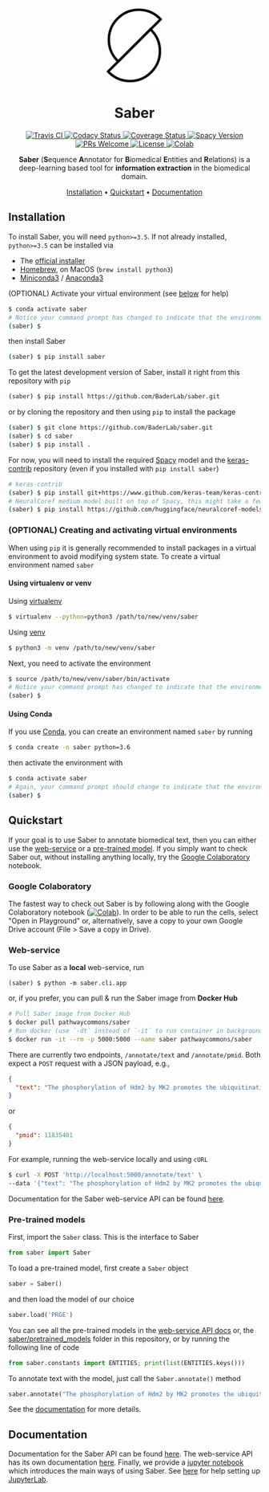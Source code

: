 <p align="center">
  <img src="img/saber_logo.png", style="height:150px">
</p>

<h1 align="center">
  Saber
</h1>

<p align="center">
  <a href="https://travis-ci.org/BaderLab/saber">
    <img src="https://travis-ci.org/BaderLab/saber.svg?branch=master"
         alt="Travis CI">
  </a>
  <a href="https://www.codacy.com/app/JohnGiorgi/Saber?utm_source=github.com&amp;utm_medium=referral&amp;utm_content=BaderLab/saber&amp;utm_campaign=Badge_Grade">
    <img src="https://api.codacy.com/project/badge/Grade/d122e87152d84f959ee6d97b71d616cb" alt='Codacy Status'/>
  </a>
  <a href='https://coveralls.io/github/BaderLab/saber?branch=master'>
    <img src='https://coveralls.io/repos/github/BaderLab/saber/badge.svg?branch=master' alt='Coverage Status'/>
  </a>
  <a href='https://spacy.io'>
    <img src='https://img.shields.io/badge/spaCy-v2-09a3d5.svg' alt='Spacy Version'/>
  </a>
  <a href='http://makeapullrequest.com'>
    <img src='https://img.shields.io/badge/PRs-welcome-blue.svg?style=shields' alt='PRs Welcome'/>
  </a>
  <a href='https://opensource.org/licenses/MIT'>
    <img src='https://img.shields.io/badge/License-MIT-blue.svg' alt='License'/>
  </a>
    <a href='https://colab.research.google.com/drive/1WD7oruVuTo6p_908MQWXRBdLF3Vw2MPo'>
    <img src='https://img.shields.io/badge/launch-Google%20Colab-orange.svg' alt='Colab'/>
  </a>
</p>

<p align="center"><b>Saber</b> (<b>S</b>equence <b>A</b>nnotator for <b>B</b>iomedical <b>E</b>ntities and <b>R</b>elations) is a deep-learning based tool for <b>information extraction</b> in the biomedical domain.
</p>

<p align="center">
  <a href="#installation">Installation</a> •
  <a href="#quickstart">Quickstart</a> •
  <a href="#documentation">Documentation</a>
</p>

## Installation

To install Saber, you will need `python>=3.5`. If not already installed, `python>=3.5` can be installed via

 - The [official installer](https://www.python.org/downloads/)
 - [Homebrew](https://brew.sh), on MacOS (`brew install python3`)
 - [Miniconda3](https://conda.io/miniconda.html) / [Anaconda3](https://www.anaconda.com/download/)

(OPTIONAL) Activate your virtual environment (see [below](#optional-creating-and-activating-virtual-environments) for help)

```sh
$ conda activate saber
# Notice your command prompt has changed to indicate that the environment is active
(saber) $
```

then install Saber

```sh
(saber) $ pip install saber
```

To get the latest development version of Saber, install it right from this repository with `pip`

```sh
(saber) $ pip install https://github.com/BaderLab/saber.git
```

or by cloning the repository and then using `pip` to install the package

```sh
(saber) $ git clone https://github.com/BaderLab/saber.git
(saber) $ cd saber
(saber) $ pip install .
```

For now, you will need to install the required [Spacy](https://spacy.io) model and the [keras-contrib](https://github.com/keras-team/keras-contrib) repository (even if you installed with `pip install saber`)

```sh
# keras-contrib
(saber) $ pip install git+https://www.github.com/keras-team/keras-contrib.git
# NeuralCoref medium model built on top of Spacy, this might take a few minutes to download!
(saber) $ pip install https://github.com/huggingface/neuralcoref-models/releases/download/en_coref_md-3.0.0/en_coref_md-3.0.0.tar.gz
```

### (OPTIONAL) Creating and activating virtual environments

When using `pip` it is generally recommended to install packages in a virtual environment to avoid modifying system state. To create a virtual environment named `saber`

#### Using virtualenv or venv

Using [virtualenv](https://virtualenv.pypa.io/en/stable/)

```sh
$ virtualenv --python=python3 /path/to/new/venv/saber
```

Using [venv](https://docs.python.org/3/library/venv.html)

```sh
$ python3 -m venv /path/to/new/venv/saber
```

Next, you need to activate the environment

```sh
$ source /path/to/new/venv/saber/bin/activate
# Notice your command prompt has changed to indicate that the environment is active
(saber) $
```

#### Using Conda

If you use [Conda](https://conda.io/docs/), you can create an environment named `saber` by running

```sh
$ conda create -n saber python=3.6
```

then activate the environment with

```sh
$ conda activate saber
# Again, your command prompt should change to indicate that the environment is active
(saber) $
```

## Quickstart

If your goal is to use Saber to annotate biomedical text, then you can either use the [web-service](#web-service) or a [pre-trained model](#pre-trained-models). If you simply want to check Saber out, without installing anything locally, try the [Google Colaboratory](#google-colaboratory) notebook.

### Google Colaboratory

The fastest way to check out Saber is by following along with the Google Colaboratory notebook ([![Colab](https://img.shields.io/badge/launch-Google%20Colab-orange.svg)](https://colab.research.google.com/drive/1WD7oruVuTo6p_908MQWXRBdLF3Vw2MPo)). In order to be able to run the cells, select "Open in Playground" or, alternatively, save a copy to your own Google Drive account (File > Save a copy in Drive).

### Web-service

To use Saber as a **local** web-service, run

```
(saber) $ python -m saber.cli.app
```

or, if you prefer, you can pull & run the Saber image from **Docker Hub**

```sh
# Pull Saber image from Docker Hub
$ docker pull pathwaycommons/saber
# Run docker (use `-dt` instead of `-it` to run container in background)
$ docker run -it --rm -p 5000:5000 --name saber pathwaycommons/saber
```

There are currently two endpoints, `/annotate/text` and `/annotate/pmid`. Both expect a `POST` request with a JSON payload, e.g.,

```json
{
  "text": "The phosphorylation of Hdm2 by MK2 promotes the ubiquitination of p53."
}
```

or

```json
{
  "pmid": 11835401
}
```

For example, running the web-service locally and using `cURL`

```sh
$ curl -X POST 'http://localhost:5000/annotate/text' \
--data '{"text": "The phosphorylation of Hdm2 by MK2 promotes the ubiquitination of p53."}'
```

Documentation for the Saber web-service API can be found [here](https://baderlab.github.io/saber-api-docs/).

### Pre-trained models

First, import the `Saber` class. This is the interface to Saber

```python
from saber import Saber
```

To load a pre-trained model, first create a `Saber` object

```python
saber = Saber()
```

and then load the model of our choice

```python
saber.load('PRGE')
```

You can see all the pre-trained models in the [web-service API docs](https://baderlab.github.io/saber-api-docs/) or, the [saber/pretrained_models](saber/pretrained_models) folder in this repository, or by running the following line of code

```python
from saber.constants import ENTITIES; print(list(ENTITIES.keys()))
```

To annotate text with the model, just call the `Saber.annotate()` method

```python
saber.annotate("The phosphorylation of Hdm2 by MK2 promotes the ubiquitination of p53.")
```
See the [documentation](https://baderlab.github.io/saber/quick_start/) for more details.

## Documentation

Documentation for the Saber API can be found [here](https://baderlab.github.io/saber/). The web-service API has its own documentation [here](https://baderlab.github.io/saber-api-docs/#introduction). Finally, we provide a [jupyter notebook](notebooks/lightning_tour.ipynb) which introduces the main ways of using Saber. See [here](https://baderlab.github.io/saber/guide_to_saber_api/#juypter-notebooks) for help setting up [JupyterLab](https://github.com/jupyterlab/jupyterlab).
